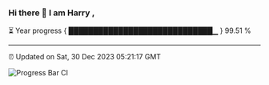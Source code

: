 ### Hi there 👋 I am Harry , 

⏳ Year progress { █████████████████████████████▁ } 99.51 %

---

⏰ Updated on Sat, 30 Dec 2023 05:21:17 GMT

![Progress Bar CI](https://github.com/duykhang68/duykhang68/workflows/Progress%20Bar%20CI/badge.svg)
